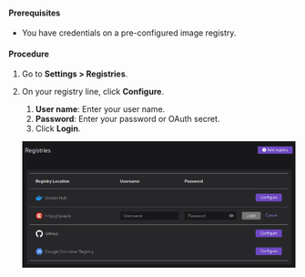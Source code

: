 #### Prerequisites

- You have credentials on a pre-configured image registry.

#### Procedure

1. Go to **<icon icon="fa-solid fa-cog" size="lg" /> Settings > Registries**.
1. On your registry line, click **Configure**.

   1. **User name**: Enter your user name.
   1. **Password**: Enter your password or OAuth secret.
   1. Click **Login**.

   ![Authenticating to a preconfigured registry](img/authenticating-to-a-preconfigured-registry.png)
